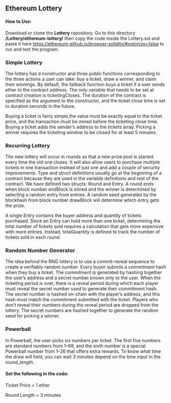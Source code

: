 ## Ethereum Lottery


#### How to Use: 
Download or clone the **Lottery** repository. Go to this directory **/Lottery/ethereum-lottery/** then copy the code inside the Lottery.sol and paste it here https://ethereum.github.io/browser-solidity/#optimize=false to run and test the program.


### Simple Lottery

The lottery has a constructor and three public functions corresponding to the three actions a user can take: buy a ticket, draw a winner, and claim their winnings. By default, the fallback function buys a ticket if a user sends ether to the contract address. The only variable that needs to be set at contract creation is ticketingCloses. The duration of the contract is specified as the argument to the constructor, and the ticket close time is set to duration seconds in the future. 

Buying a ticket is fairly simple,the value must be exactly equal to the ticket price, and the transaction must be mined before the ticketing close time. Buying a ticket adds the sender’s address to the tickets array. Picking a winner requires the ticketing window to be closed for at least 5 minutes.


### Recurring Lottery

The new lottery will occur in rounds so that a new prize pool is started every time the old one closes. It will also allow users to purchase multiple tickets in one transaction instead of just one and add a couple of security improvements. Type and struct definitions usually go at the beginning of a contract because they are used in the variable definitions and rest of the contract. We have defined two structs: Round and Entry. A round ends when block number endBlock is mined and the winner
is determined by selecting a random entry from entries. A random seed generated by the blockhash from block number drawBlock will determine which entry gets the prize.

A single Entry contains the buyer address and quantity of tickets purchased. Since an Entry can hold more than one ticket, determining the total number of tickets sold requires a calculation that gets more expensive with more entries. Instead, totalQuantity is defined to track the number of tickets sold in each round.


### Random Number Generator

The idea behind the RNG lottery is to use a commit-reveal sequence to create a verifiably random number. Every buyer submits a commitment hash when they buy a ticket. The commitment is generated by hashing together the user’s address and a secret number known only to the user. When the ticketing period is over, there is a reveal period during which each player must reveal the secret number used to generate their commitment hash. The secret number is hashed on-chain with the player’s
address, and this hash must match the commitment submitted with the ticket. Players who don’t reveal their numbers during the reveal period are dropped from the lottery. The secret numbers are hashed together to generate the random seed for picking a winner.


### Powerball
In Powerball, the user picks six numbers per ticket. The first five numbers are standard numbers from 1–69, and the sixth number is a special Powerball number from 1–26 that offers extra rewards. To know what time the draw will held, you can wait 3 minutes depend on the time input in the round_length. 

#### Set the following in the code:
Ticket Price = 1 ether

Round Length = 3 minutes

